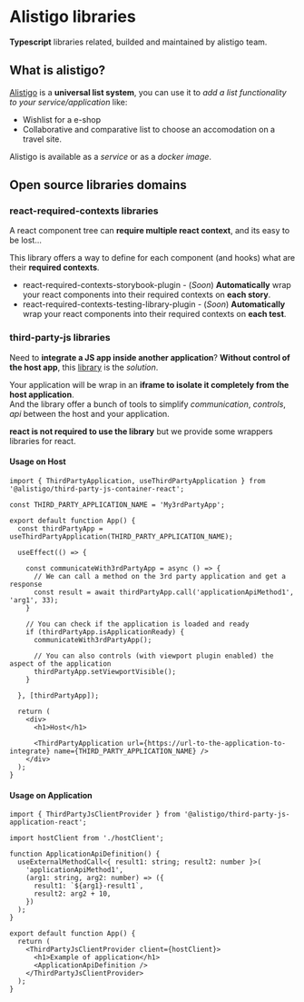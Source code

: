 # Alistigo libraries

**Typescript** libraries related, builded and maintained by alistigo team.

## What is alistigo?

[Alistigo](https://www.alistigo.com) is a **universal list system**, you can use it to _add a list functionality to your service/application_ like:

- Wishlist for a e-shop
- Collaborative and comparative list to choose an accomodation on a travel site.

Alistigo is available as a _service_ or as a _docker image_.

## Open source libraries domains

### react-required-contexts libraries

A react component tree can **require multiple react context**, and its easy to be lost...

This library offers a way to define for each component (and hooks) what are their **required contexts**.

- react-required-contexts-storybook-plugin - (_Soon_) **Automatically** wrap your react components into their required contexts on **each story**.
- react-required-contexts-testing-library-plugin - (_Soon_) **Automatically** wrap your react components into their required contexts on **each test**.

### third-party-js libraries

Need to **integrate a JS app inside another application**? **Without control of the host app**, this [library](./packages/third-party-js-application-client/) is the _solution_.

Your application will be wrap in an **iframe to isolate it completely from the host application**.\
And the library offer a bunch of tools to simplify _communication_, _controls_, _api_ between the host and your application.

**react is not required to use the library** but we provide some wrappers libraries for react.

#### Usage on Host

```tsx
import { ThirdPartyApplication, useThirdPartyApplication } from '@alistigo/third-party-js-container-react';

const THIRD_PARTY_APPLICATION_NAME = 'My3rdPartyApp';

export default function App() {
  const thirdPartyApp = useThirdPartyApplication(THIRD_PARTY_APPLICATION_NAME);

  useEffect(() => {

    const communicateWith3rdPartyApp = async () => {
      // We can call a method on the 3rd party application and get a response
      const result = await thirdPartyApp.call('applicationApiMethod1', 'arg1', 33);
    }

    // You can check if the application is loaded and ready
    if (thirdPartyApp.isApplicationReady) {
      communicateWith3rdPartyApp();

      // You can also controls (with viewport plugin enabled) the aspect of the application
      thirdPartyApp.setViewportVisible();
    }

  }, [thirdPartyApp]);

  return (
    <div>
      <h1>Host</h1>

      <ThirdPartyApplication url={https://url-to-the-application-to-integrate} name={THIRD_PARTY_APPLICATION_NAME} />
    </div>
  );
}
```

#### Usage on Application

```tsx
import { ThirdPartyJsClientProvider } from '@alistigo/third-party-js-application-react';

import hostClient from './hostClient';

function ApplicationApiDefinition() {
  useExternalMethodCall<{ result1: string; result2: number }>(
    'applicationApiMethod1',
    (arg1: string, arg2: number) => ({
      result1: `${arg1}-result1`,
      result2: arg2 + 10,
    })
  );
}

export default function App() {
  return (
    <ThirdPartyJsClientProvider client={hostClient}>
      <h1>Example of application</h1>
      <ApplicationApiDefinition />
    </ThirdPartyJsClientProvider>
  );
}
```
